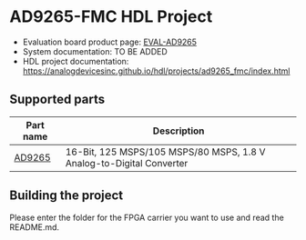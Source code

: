 # AD9265-FMC HDL Project

- Evaluation board product page: [EVAL-AD9265](https://www.analog.com/eval-ad9265)
- System documentation: TO BE ADDED
- HDL project documentation: https://analogdevicesinc.github.io/hdl/projects/ad9265_fmc/index.html

## Supported parts

| Part name                               | Description                                                          |
|-----------------------------------------|----------------------------------------------------------------------|
| [AD9265](https://www.analog.com/ad9265) | 16-Bit, 125 MSPS/105 MSPS/80 MSPS, 1.8 V Analog-to-Digital Converter |

## Building the project

Please enter the folder for the FPGA carrier you want to use and read the README.md.